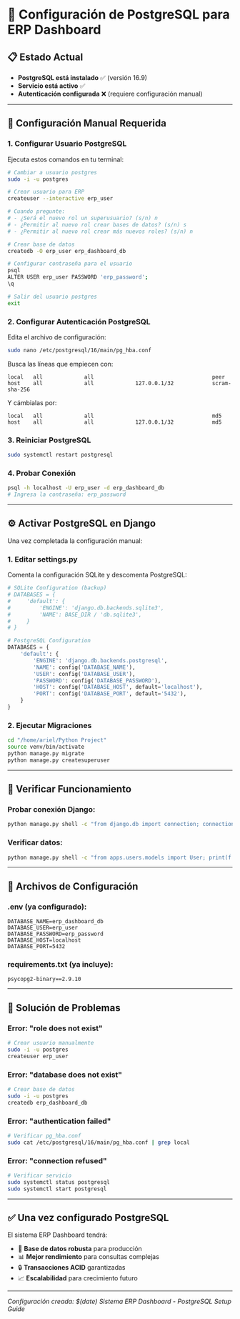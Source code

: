 # 🐘 Configuración de PostgreSQL para ERP Dashboard

## 📋 Estado Actual
- **PostgreSQL está instalado** ✅ (versión 16.9)
- **Servicio está activo** ✅
- **Autenticación configurada** ❌ (requiere configuración manual)

---

## 🔧 Configuración Manual Requerida

### 1. **Configurar Usuario PostgreSQL**

Ejecuta estos comandos en tu terminal:

```bash
# Cambiar a usuario postgres
sudo -i -u postgres

# Crear usuario para ERP
createuser --interactive erp_user

# Cuando pregunte:
# - ¿Será el nuevo rol un superusuario? (s/n) n
# - ¿Permitir al nuevo rol crear bases de datos? (s/n) s
# - ¿Permitir al nuevo rol crear más nuevos roles? (s/n) n

# Crear base de datos
createdb -O erp_user erp_dashboard_db

# Configurar contraseña para el usuario
psql
ALTER USER erp_user PASSWORD 'erp_password';
\q

# Salir del usuario postgres
exit
```

### 2. **Configurar Autenticación PostgreSQL**

Edita el archivo de configuración:

```bash
sudo nano /etc/postgresql/16/main/pg_hba.conf
```

Busca las líneas que empiecen con:
```
local   all             all                                     peer
host    all             all             127.0.0.1/32            scram-sha-256
```

Y cámbialas por:
```
local   all             all                                     md5
host    all             all             127.0.0.1/32            md5
```

### 3. **Reiniciar PostgreSQL**

```bash
sudo systemctl restart postgresql
```

### 4. **Probar Conexión**

```bash
psql -h localhost -U erp_user -d erp_dashboard_db
# Ingresa la contraseña: erp_password
```

---

## ⚙️ Activar PostgreSQL en Django

Una vez completada la configuración manual:

### 1. **Editar settings.py**

Comenta la configuración SQLite y descomenta PostgreSQL:

```python
# SQLite Configuration (backup)
# DATABASES = {
#     'default': {
#         'ENGINE': 'django.db.backends.sqlite3',
#         'NAME': BASE_DIR / 'db.sqlite3',
#     }
# }

# PostgreSQL Configuration
DATABASES = {
    'default': {
        'ENGINE': 'django.db.backends.postgresql',
        'NAME': config('DATABASE_NAME'),
        'USER': config('DATABASE_USER'),
        'PASSWORD': config('DATABASE_PASSWORD'),
        'HOST': config('DATABASE_HOST', default='localhost'),
        'PORT': config('DATABASE_PORT', default='5432'),
    }
}
```

### 2. **Ejecutar Migraciones**

```bash
cd "/home/ariel/Python Project"
source venv/bin/activate
python manage.py migrate
python manage.py createsuperuser
```

---

## 🧪 Verificar Funcionamiento

### Probar conexión Django:
```bash
python manage.py shell -c "from django.db import connection; connection.cursor().execute('SELECT version()'); print('✅ PostgreSQL conectado!')"
```

### Verificar datos:
```bash
python manage.py shell -c "from apps.users.models import User; print(f'Usuarios: {User.objects.count()}')"
```

---

## 📁 Archivos de Configuración

### **.env** (ya configurado):
```
DATABASE_NAME=erp_dashboard_db
DATABASE_USER=erp_user
DATABASE_PASSWORD=erp_password
DATABASE_HOST=localhost
DATABASE_PORT=5432
```

### **requirements.txt** (ya incluye):
```
psycopg2-binary==2.9.10
```

---

## 🚨 Solución de Problemas

### Error: "role does not exist"
```bash
# Crear usuario manualmente
sudo -i -u postgres
createuser erp_user
```

### Error: "database does not exist"
```bash
# Crear base de datos
sudo -i -u postgres
createdb erp_dashboard_db
```

### Error: "authentication failed"
```bash
# Verificar pg_hba.conf
sudo cat /etc/postgresql/16/main/pg_hba.conf | grep local
```

### Error: "connection refused"
```bash
# Verificar servicio
sudo systemctl status postgresql
sudo systemctl start postgresql
```

---

## ✅ Una vez configurado PostgreSQL

El sistema ERP Dashboard tendrá:
- 🏢 **Base de datos robusta** para producción
- 📊 **Mejor rendimiento** para consultas complejas
- 🔒 **Transacciones ACID** garantizadas
- 📈 **Escalabilidad** para crecimiento futuro

---

*Configuración creada: $(date)*
*Sistema ERP Dashboard - PostgreSQL Setup Guide*